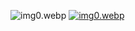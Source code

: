 ![img0.webp](https://qdioweb.vercel.app/images/img0.webp)
[![img0.webp](https://qdioweb.vercel.app/images/img0.webp)](https://qdioweb.vercel.app/images/img0.webp)

